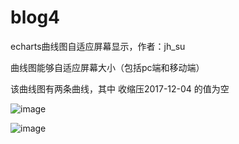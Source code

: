 # blog4
echarts曲线图自适应屏幕显示，作者：jh_su

曲线图能够自适应屏幕大小（包括pc端和移动端）

该曲线图有两条曲线，其中 收缩压2017-12-04 的值为空

![image]('https://github.com/suhuixiao/blog4/blob/master/1.png')

![image]('https://github.com/suhuixiao/blog4/blob/master/2.png')
